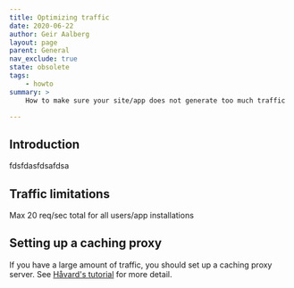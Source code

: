 ```yaml
---
title: Optimizing traffic
date: 2020-06-22
author: Geir Aalberg
layout: page
parent: General
nav_exclude: true
state: obsolete
tags:
    - howto
summary: >
    How to make sure your site/app does not generate too much traffic

---
```


## Introduction

fdsfdasfdsafdsa



## Traffic limitations

Max 20 req/sec total for all users/app installations





## Setting up a caching proxy

If you have a large amount of traffic, you should set up a caching proxy server.
See [Håvard's tutorial](https://github.com/havardf/locationforecast-tutorial) for more detail.